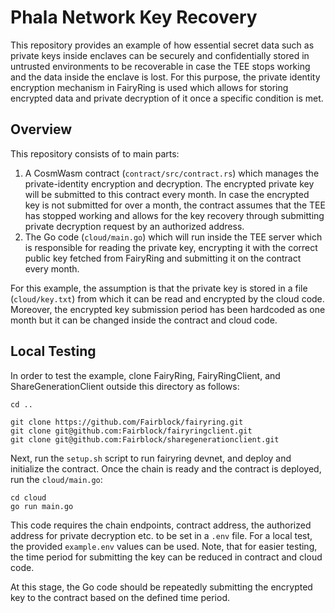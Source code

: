# Phala Network Key Recovery

This repository provides an example of how essential secret data such as private keys inside enclaves can be securely and confidentially stored in untrusted environments to be recoverable in case the TEE stops working and the data inside the enclave is lost. 
For this purpose, the private identity encryption mechanism in FairyRing is used which allows for storing encrypted data and private decryption of it once a specific condition is met. 

## Overview

This repository consists of to main parts:

1. A CosmWasm contract (`contract/src/contract.rs`) which manages the private-identity encryption and decryption. The encrypted private key will be submitted to this contract every month. In case the encrypted key is not submitted for over a month, the contract assumes that the TEE has stopped working and allows for the key recovery through submitting private decryption request by an authorized address.
2. The Go code (`cloud/main.go`) which will run inside the TEE server which is responsible for reading the private key, encrypting it with the correct public key fetched from FairyRing and submitting it on the contract every month.

For this example, the assumption is that the private key is stored in a file (`cloud/key.txt`) from which it can be read and encrypted by the cloud code. Moreover, the encrypted key submission period has been hardcoded as one month but it can be changed inside the contract and cloud code. 


## Local Testing

In order to test the example, clone FairyRing, FairyRingClient, and ShareGenerationClient outside this directory as follows:
```
cd ..

git clone https://github.com/Fairblock/fairyring.git
git clone git@github.com:Fairblock/fairyringclient.git
git clone git@github.com:Fairblock/sharegenerationclient.git

```
Next, run the `setup.sh` script to run fairyring devnet, and deploy and initialize the contract.
Once the chain is ready and the contract is deployed, run the `cloud/main.go`:
```
cd cloud
go run main.go
```
This code requires the chain endpoints, contract address, the authorized address for private decryption etc. to be set in a `.env` file. For a local test, the provided `example.env` values can be used. Note, that for easier testing, the time period for submitting the key can be reduced in  contract and cloud code. 

At this stage, the Go code should be repeatedly submitting the encrypted key to the contract based on the defined time period. 

